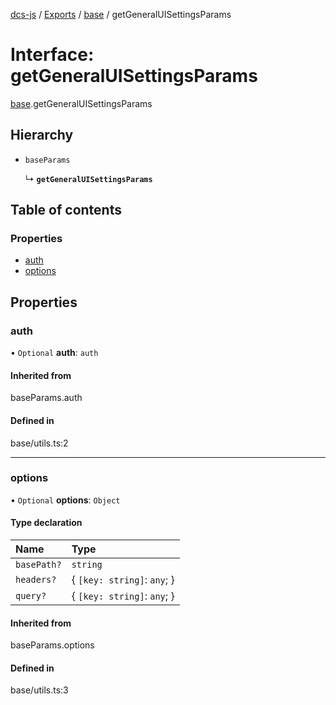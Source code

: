 [dcs-js](../README.md) / [Exports](../modules.md) / [base](../modules/base.md) / getGeneralUISettingsParams

# Interface: getGeneralUISettingsParams

[base](../modules/base.md).getGeneralUISettingsParams

## Hierarchy

- `baseParams`

  ↳ **`getGeneralUISettingsParams`**

## Table of contents

### Properties

- [auth](base.getGeneralUISettingsParams.md#auth)
- [options](base.getGeneralUISettingsParams.md#options)

## Properties

### <a id="auth" name="auth"></a> auth

• `Optional` **auth**: `auth`

#### Inherited from

baseParams.auth

#### Defined in

base/utils.ts:2

___

### <a id="options" name="options"></a> options

• `Optional` **options**: `Object`

#### Type declaration

| Name | Type |
| :------ | :------ |
| `basePath?` | `string` |
| `headers?` | { `[key: string]`: `any`;  } |
| `query?` | { `[key: string]`: `any`;  } |

#### Inherited from

baseParams.options

#### Defined in

base/utils.ts:3

